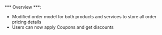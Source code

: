 *** Overview ***: 

- Modified order model for both products and services to store all order pricing details
- Users can now apply Coupons and get discounts